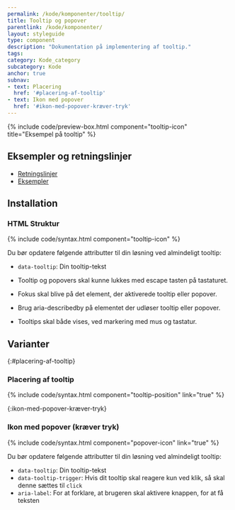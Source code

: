 ```yaml
---
permalink: /kode/komponenter/tooltip/
title: Tooltip og popover
parentlink: /kode/komponenter/
layout: styleguide
type: component
description: "Dokumentation på implementering af tooltip."
tags:
category: Kode_category
subcategory: Kode
anchor: true
subnav:
- text: Placering
  href: '#placering-af-tooltip' 
- text: Ikon med popover
  href: '#ikon-med-popover-kræver-tryk' 
---
```


{% include code/preview-box.html component="tooltip-icon" title="Eksempel på tooltip" %}

## Eksempler og retningslinjer
<ul class="nobullet-list">
    <li><a href="/komponenter/tooltip/#retningslinjer">Retningslinjer</a></li>
    <li><a href="/komponenter/tooltip/">Eksempler</a></li>
</ul>

## Installation

### HTML Struktur

{% include code/syntax.html component="tooltip-icon" %}

Du bør opdatere følgende attributter til din løsning ved almindeligt tooltip:

- `data-tooltip`: Din tooltip-tekst

- Tooltip og popovers skal kunne lukkes med escape tasten på tastaturet.
- Fokus skal blive på det element, der aktiverede tooltip eller popover.
- Brug aria-describedby på elementet der udløser tooltip eller popover.
- Tooltips skal både vises, ved markering med mus og tastatur.

## Varianter

{:#placering-af-tooltip}
### Placering af tooltip
{% include code/syntax.html component="tooltip-position" link="true" %}

{:ikon-med-popover-kræver-tryk}
### Ikon med popover (kræver tryk)
{% include code/syntax.html component="popover-icon" link="true" %}

Du bør opdatere følgende attributter til din løsning ved almindeligt tooltip:

- `data-tooltip`: Din tooltip-tekst
- `data-tooltip-trigger`: Hvis dit tooltip skal reagere kun ved klik, så skal denne sættes til `click`
- `aria-label`: For at forklare, at brugeren skal aktivere knappen, for at få teksten
